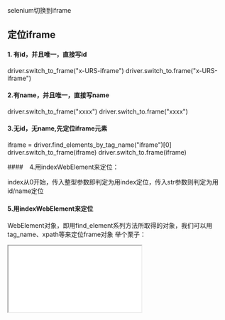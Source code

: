 selenium切换到iframe

## 定位iframe
#### 1. 有id，并且唯一，直接写id
driver.switch_to_frame("x-URS-iframe")
driver.switch_to.frame("x-URS-iframe")

#### 2.有name，并且唯一，直接写name
driver.switch_to_frame("xxxx")
driver.switch_to.frame("xxxx")

#### 3.无id，无name,先定位iframe元素
iframe = driver.find_elements_by_tag_name("iframe")[0]
driver.switch_to_frame(iframe)
driver.switch_to.frame(iframe)

####　4.用indexWebElement来定位：

index从0开始，传入整型参数即判定为用index定位，传入str参数则判定为用id/name定位

#### 5.用indexWebElement来定位
WebElement对象，即用find_element系列方法所取得的对象，我们可以用tag_name、xpath等来定位frame对象
举个栗子：

<iframe src="myframetest.html" />
1
用xpath定位，传入WebElement对象：

driver.switch_to.frame(driver.find_element_by_xpath("//iframe[contains(@src,'myframe')]"))

## 从frame中切回主文档
(switch_to.default_content())

## 嵌套frame的操作
switch_to.parent_frame()
